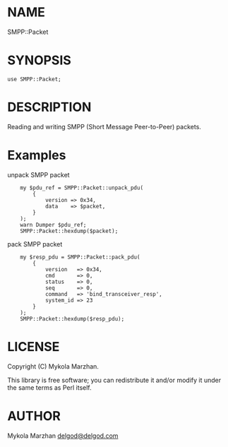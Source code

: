 # NAME

SMPP::Packet

# SYNOPSIS

    use SMPP::Packet;

# DESCRIPTION

Reading and writing SMPP (Short Message Peer-to-Peer) packets.

# Examples
unpack SMPP packet
```
    my $pdu_ref = SMPP::Packet::unpack_pdu(
        {
            version => 0x34,
            data    => $packet,
        }
    );
    warn Dumper $pdu_ref;
    SMPP::Packet::hexdump($packet);
```

pack SMPP packet
```
    my $resp_pdu = SMPP::Packet::pack_pdu(
        {
            version   => 0x34,
            cmd       => 0,
            status    => 0,
            seq       => 0,
            command   => 'bind_transceiver_resp',
            system_id => 23
        }
    );
    SMPP::Packet::hexdump($resp_pdu);
```
# LICENSE

Copyright (C) Mykola Marzhan.

This library is free software; you can redistribute it and/or modify
it under the same terms as Perl itself.

# AUTHOR

Mykola Marzhan <delgod@delgod.com>
